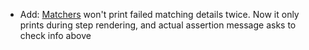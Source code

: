 * Add: [Matchers](matchers/introduction) won't print failed matching details twice. Now it only prints during step rendering, and actual assertion message asks to check info above